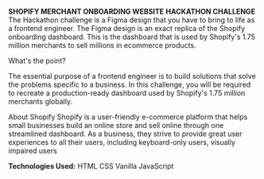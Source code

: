 **SHOPIFY MERCHANT ONBOARDING WEBSITE**
**HACKATHON CHALLENGE**
The Hackathon challenge is a Figma design that you have to bring to life as a frontend engineer. The Figma design is an exact replica of the Shopify onboarding dashboard. This is the dashboard that is used by Shopify's 1.75 million merchants to sell millions in ecommerce products.

What's the point?

The essential purpose of a frontend engineer is to build solutions that solve the problems specific to a business. In this challenge, you will be required to recreate a production-ready dashboard used by Shopify's 1.75 million merchants globally.

About Shopify
Shopify is a user-friendly e-commerce platform that helps small businesses build an online store and sell online through one streamlined dashboard. As a business, they strive to provide great user experiences to all their users, including keyboard-only users, visually impaired users


**Technologies Used:**
HTML 
CSS 
Vanilla JavaScript
